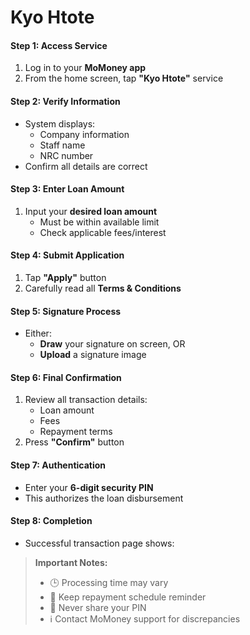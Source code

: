 # Kyo Htote

#### Step 1: Access Service

1. Log in to your **MoMoney app**
2. From the home screen, tap **"Kyo Htote"** service

#### Step 2: Verify Information

* System displays:
  * Company information
  * Staff name
  * &#x20;NRC number
* Confirm all details are correct

#### Step 3: Enter Loan Amount

1. Input your **desired loan amount**
   * Must be within available limit
   * Check applicable fees/interest

#### Step 4: Submit Application

1. Tap **"Apply"** button
2. Carefully read all **Terms & Conditions**

#### Step 5: Signature Process

* Either:
  * &#x20;**Draw** your signature on screen, OR
  * &#x20;**Upload** a signature image

#### Step 6: Final Confirmation

1. Review all transaction details:
   * Loan amount
   * Fees
   * Repayment terms
2. Press **"Confirm"** button

#### Step 7: Authentication

* Enter your **6-digit security PIN**
* This authorizes the loan disbursement

#### Step 8: Completion

*   Successful transaction page shows:



> **Important Notes:**
>
> * 🕒 Processing time may vary
> * 📝 Keep repayment schedule reminder
> * 🔐 Never share your PIN
> * ℹ️ Contact MoMoney support for discrepancies
